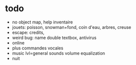 # todo
- no object map, help inventaire
- jouets: poisson, snowman+fond, coin d'eau, arbres, creuse
- escape: credits, 
- weird bug: name double textbox, antivirus
- online
- plus commandes vocales
- music lvl=general sounds volume equalization
- nuit